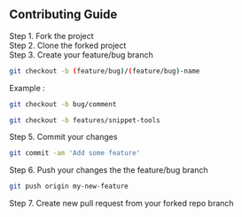 ## Contributing Guide

Step 1. Fork the project\
Step 2. Clone the forked project\
Step 3. Create your feature/bug branch

```bash
git checkout -b (feature/bug)/(feature/bug)-name
```

Example :

```bash
git checkout -b bug/comment
```
```bash
git checkout -b features/snippet-tools
```

Step 5. Commit your changes
```bash
git commit -am 'Add some feature'
```

Step 6. Push your changes the the feature/bug branch
```bash
git push origin my-new-feature
```

Step 7. Create new pull request from your forked repo branch
